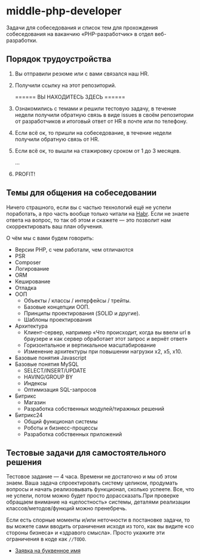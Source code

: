 # middle-php-developer
Задачи для собеседования и список тем для прохождения собеседования на ваканчию «PHP-разработчик» в отдел веб-разработки.

## Порядок трудоустройства  
1. Вы отправили резюме или с вами связался наш HR.
2. Получили ссылку на этот репозиторий.

   ====== ВЫ НАХОДИТЕСЬ ЗДЕСЬ ======

3. Ознакомились с темами и решили тестовую задачу, в течение недели получили обратную связь в виде issues в своём репозитории от разработчиков и итоговый ответ от HR в почте или по телефону.
4. Если всё ок, то пришли на собеседование, в течение недели получили обратную связь от HR.
6. Если всё ок, то вышли на стажировку сроком от 1 до 3 месяцев.

   …

7. PROFIT!

## Темы для общения на собеседовании
Ничего страшного, если вы с частью технологий ещё не успели поработать, а про часть вообще только читали на [Habr](https://habr.com/hub/php/). Если не знаете ответа на вопрос, то так об этом и скажете — это позволит нам скорректировать ваш план обучения.

О чём мы с вами будем говорить:
- Версии PHP, с чем работали, чем отличаются
- PSR
- Composer
- Логирование
- ORM
- Кеширование
- Отладка
- ООП
  - Объекты / классы / интерфейсы / трейты.
  - Базовые концепции ООП.
  - Принципы проектирования (SOLID и другие).
  - Шаблоны проектирования
- Архитектура 
  - Клиент-сервер, например «Что происходит, когда вы ввели url в браузере и как сервер обработает этот запрос и вернёт ответ»
  - Горизонтальное и вертикальное масштабирование
  - Изменение архитектуры при повышении нагрузки х2, х5, х10.
- Базовые понятия Javascript
- Базовые понятия MySQL
  - SELECT/INSERT/UPDATE
  - HAVING/GROUP BY
  - Индексы
  - Оптимизация SQL-запросов
- Битрикс 
  - Магазин
  - Разработка собственных модулей/тиражных решений 
- Битрикс24
  - Общий функционал системы
  - Роботы и бизнесс-процессы
  - Разработка собственных приложений

## Тестовые задачи для самостоятельного решения

Тестовое задание — 4 часа. Времени не достаточно и мы об этом знаем. Ваша задача спроектировать систему целиком, продумать вопросы и начать реализовывать функционал, сколько успеете. Все, что не успели, потом можно будет просто дорассказать.При проверке обращаем внимание на «целостность» системы, деталями реализации классов/методов/функций можно пренебречь.

Если есть спорные моменты и/или неточности в постановке задачи, то вы можете сами вводить ограничения исходя из того, как вы видите  «со стороны бизнеса» и «здравого смысла». Просто укажите эти ограничения в коде как `//TODO`.


- [Заявка на буквенное имя](https://github.com/rarus/middle-php-developer/tree/master)
